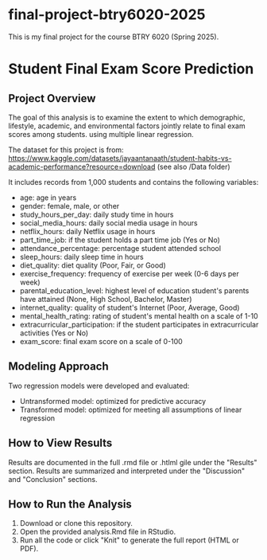 # final-project-btry6020-2025
This is my final project for the course BTRY 6020 (Spring 2025).

# Student Final Exam Score Prediction

## Project Overview
The goal of this analysis is to examine the extent to which demographic, lifestyle, academic, and environmental factors jointly relate to final exam scores among students. using multiple linear regression. 

The dataset for this project is from: https://www.kaggle.com/datasets/jayaantanaath/student-habits-vs-academic-performance?resource=download (see also /Data folder)

It includes records from 1,000 students and contains the following variables:

* age: age in years
* gender: female, male, or other
* study_hours_per_day: daily study time in hours
* social_media_hours: daily social media usage in hours
* netflix_hours: daily Netflix usage in hours
* part_time_job: if the student holds a part time job (Yes or No)
* attendance_percentage: percentage student attended school
* sleep_hours: daily sleep time in hours
* diet_quality: diet quality (Poor, Fair, or Good)
* exercise_frequency: frequency of exercise per week (0-6 days per week)
* parental_education_level: highest level of education student's parents have attained (None, High School, Bachelor, Master)
* internet_quality: quality of student's Internet (Poor, Average, Good)
* mental_health_rating: rating of student's mental health on a scale of 1-10
* extracurricular_participation: if the student participates in extracurricular activities (Yes or No)
* exam_score: final exam score on a scale of 0-100

## Modeling Approach
Two regression models were developed and evaluated:
* Untransformed model: optimized for predictive accuracy
* Transformed model: optimized for meeting all assumptions of linear regression

## How to View Results
Results are documented in the full .rmd file or .htlml gile under the "Results" section. Results are summarized and interpreted under the "Discussion" and "Conclusion" sections.

## How to Run the Analysis
1. Download or clone this repository.
2. Open the provided analysis.Rmd file in RStudio.
3. Run all the code or click "Knit" to generate the full report (HTML or PDF).
